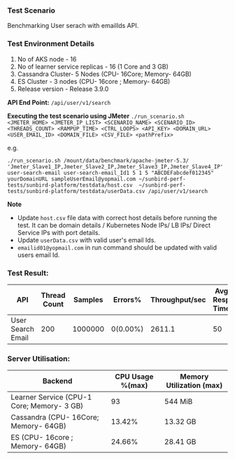 ### Test Scenario

Benchmarking User serach with emailIds API.


### Test Environment Details
1. No of AKS node - 16
2. No of learner service replicas - 16 (1 Core and 3 GB)
3. Cassandra Cluster- 5 Nodes (CPU- 16Core; Memory- 64GB)
4. ES Cluster - 3 nodes (CPU- 16core ; Memory- 64GB)
5. Release version - Release 3.9.0


**API End Point:** 
`/api/user/v1/search`

**Executing the test scenario using JMeter**
```./run_scenario.sh <JMETER_HOME> <JMETER_IP_LIST> <SCENARIO_NAME> <SCENARIO_ID> <THREADS_COUNT> <RAMPUP_TIME> <CTRL_LOOPS> <API_KEY> <DOMAIN_URL> <USER_EMAIL_ID> <DOMAIN_FILE> <CSV_FILE> <pathPrefix> ```


e.g.

```./run_scenario.sh /mount/data/benchmark/apache-jmeter-5.3/ 'Jmeter_Slave1_IP,Jmeter_Slave2_IP,Jmeter_Slave3_IP,Jmeter_Slave4_IP' user-search-email user-search-email_Id1 5 1 5 "ABCDEFabcdef012345" yourDomainURL sampleUserEmail@yopmail.com ~/sunbird-perf-tests/sunbird-platform/testdata/host.csv  ~/sunbird-perf-tests/sunbird-platform/testdata/userData.csv /api/user/v1/search```

**Note**
- Update `host.csv` file data with correct host details before running the test. It can be domain details / Kubernetes Node IPs/ LB IPs/ Direct Service IPs with port details.
- Update `userData.csv` with valid user's email Ids.
- `emailid01@yopmail.com` in run command should be updated with valid users email Id.


### Test Result:

|API                |Thread Count|Samples |Errors%  |Throughput/sec|Avg Resp Time |95th pct |99th pct|
|-------------------|------------|--------|---------| -------------|--------------|---------|--------|
|User Search Email    |200         |1000000 |0(0.00%) | 2611.1       | 50           |  237     |672      |


### Server Utilisation:
| Backend          | CPU Usage %(max) | Memory Utilization (max) |
| ------------- | ------------- |------------- |
| Learner Service (CPU-1 Core; Memory- 3 GB)  | 93| 544 MiB  |
| Cassandra (CPU- 16Core; Memory- 64GB)| 13.42% |13.32 GB |
| ES (CPU- 16core ; Memory- 64GB)|24.66%   | 28.41 GB |
